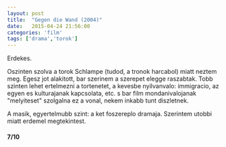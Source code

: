 ```yaml
---
layout: post
title:  "Gegen die Wand (2004)"
date:   2015-04-24 21:56:00
categories: 'film'
tags: ['drama','torok']
---
```


<p>Erdekes.</p>
<p>Oszinten szolva a torok Schlampe (tudod, a tronok harcabol) miatt neztem meg. Egesz jot alakitott, bar szerinem a szerepet elegge raszabtak. Tobb szinten lehet ertelmezni a tortenetet, a kevesbe nyilvanvalo: immigracio, az egyen es kulturajanak kapcsolata, etc. s bar film mondanivalojanak "melyiteset" szolgalna ez a vonal, nekem inkabb tunt diszletnek.</p>
<p>A masik, egyertelmubb szint: a ket foszereplo dramaja. Szerintem utobbi miatt erdemel megtekintest.</p>

<h4>7/10</h4>